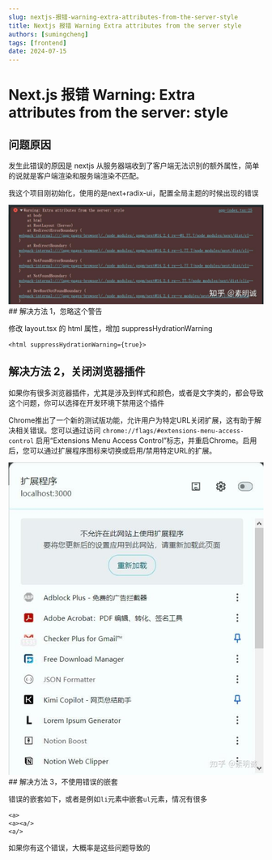 ```yaml
---
slug: nextjs-报错-warning-extra-attributes-from-the-server-style
title: Nextjs 报错 Warning Extra attributes from the server style
authors: [sumingcheng]
tags: [frontend]
date: 2024-07-15
---
```


# Next.js 报错 Warning: Extra attributes from the server: style



 

## 问题原因  

发生此错误的原因是 nextjs 从服务器端收到了客户端无法识别的额外属性，简单的说就是客户端渲染和服务端渲染不匹配。

我这个项目刚初始化，使用的是next+radix-ui，配置全局主题的时候出现的错误

![cf131e6a0d82e7d521bb6bf7454f15e7](../image/cf131e6a0d82e7d521bb6bf7454f15e7.jpg)## 解决方法 1，忽略这个警告  

修改 layout.tsx 的 html 属性，增加 suppressHydrationWarning

```
<html suppressHydrationWarning={true}>
```
## 解决方法 2，关闭浏览器插件  

如果你有很多浏览器插件，尤其是涉及到样式和颜色，或者是文字类的，都会导致这个问题，你可以选择在开发环境下禁用这个插件

Chrome推出了一个新的测试版功能，允许用户为特定URL关闭扩展，这有助于解决相关错误。您可以通过访问 `chrome://flags/#extensions-menu-access-control` 启用“Extensions Menu Access Control”标志，并重启Chrome。启用后，您可以通过扩展程序图标来切换或启用/禁用特定URL的扩展。

![18e725a41967c18898147d0c3ed1f519](../image/18e725a41967c18898147d0c3ed1f519.jpg)## 解决方法 3，不使用错误的嵌套  

错误的嵌套如下，或者是例如`li`元素中嵌套`ul`元素，情况有很多

```
<a>
<a><a/>
<a/>
```

如果你有这个错误，大概率是这些问题导致的